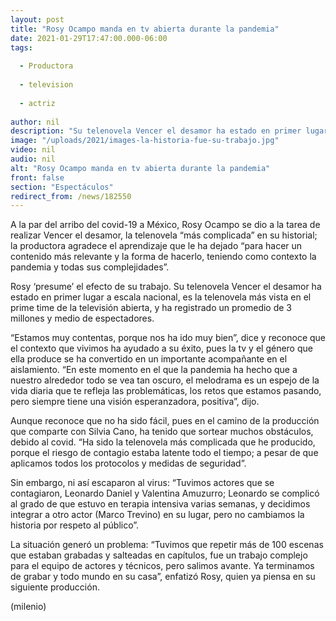 ```yaml
---
layout: post
title: "Rosy Ocampo manda en tv abierta durante la pandemia"
date: 2021-01-29T17:47:00.000-06:00
tags:
  
  - Productora
  
  - television
  
  - actriz
  
author: nil
description: "Su telenovela Vencer el desamor ha estado en primer lugar a escala nacional, es la telenovela más vista en el prime time de la televisión abierta. "
image: "/uploads/2021/images-la-historia-fue-su-trabajo.jpg"
video: nil
audio: nil
alt: "Rosy Ocampo manda en tv abierta durante la pandemia"
front: false
section: "Espectáculos"
redirect_from: /news/182550
---
```


A la par del arribo del covid-19 a México, Rosy Ocampo se dio a la tarea de realizar Vencer el desamor, la telenovela “más complicada” en su historial; la productora agradece el aprendizaje que le ha dejado “para hacer un contenido más relevante y la forma de hacerlo, teniendo como contexto la pandemia y todas sus complejidades”. 

Rosy ‘presume’ el efecto de su trabajo. Su telenovela Vencer el desamor ha estado en primer lugar a escala nacional, es la telenovela más vista en el prime time de la televisión abierta, y ha registrado un promedio de 3 millones y medio de espectadores. 

“Estamos muy contentas, porque nos ha ido muy bien”, dice y reconoce que el contexto que vivimos ha ayudado a su éxito, pues la tv y el género que ella produce se ha convertido en un importante acompañante en el aislamiento. “En este momento en el que la pandemia ha hecho que a nuestro alrededor todo se vea tan oscuro, el melodrama es un espejo de la vida diaria que te refleja las problemáticas, los retos que estamos pasando, pero siempre tiene una visión esperanzadora, positiva”, dijo. 

Aunque reconoce que no ha sido fácil, pues en el camino de la producción que comparte con Silvia Cano, ha tenido que sortear muchos obstáculos, debido al covid. “Ha sido la telenovela más complicada que he producido, porque el riesgo de contagio estaba latente todo el tiempo; a pesar de que aplicamos todos los protocolos y medidas de seguridad”. 

Sin embargo, ni así escaparon al virus: “Tuvimos actores que se contagiaron, Leonardo Daniel y Valentina Amuzurro; Leonardo se complicó al grado de que estuvo en terapia intensiva varias semanas, y decidimos integrar a otro actor (Marco Trevino) en su lugar, pero no cambiamos la historia por respeto al público”. 

La situación generó un problema: “Tuvimos que repetir más de 100 escenas que estaban grabadas y salteadas en capítulos, fue un trabajo complejo para el equipo de actores y técnicos, pero salimos avante. Ya terminamos de grabar y todo mundo en su casa”, enfatizó Rosy, quien ya piensa en su siguiente producción. 

(milenio)